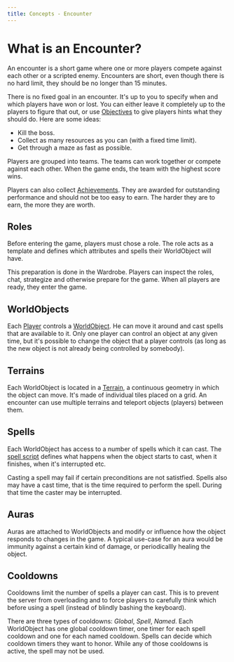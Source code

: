 ```yaml
---
title: Concepts - Encounter
---
```


# What is an Encounter?

An encounter is a short game where one or more players compete against each
other or a scripted enemy. Encounters are short, even though there is no hard
limit, they should be no longer than 15 minutes.

There is no fixed goal in an encounter. It's up to you to specify when and
which players have won or lost. You can either leave it completely up to the
players to figure that out, or use [Objectives](/concepts/objectives/) to give
players hints what they should do. Here are some ideas:

- Kill the boss.
- Collect as many resources as you can (with a fixed time limit).
- Get through a maze as fast as possible.

Players are grouped into teams. The teams can work together or compete against
each other. When the game ends, the team with the highest score wins.

Players can also collect [Achievements](/concepts/achievements/). They are
awarded for outstanding performance and should not be too easy to earn. The
harder they are to earn, the more they are worth.


## Roles

Before entering the game, players must chose a role. The role acts as
a template and defines which attributes and spells their WorldObject will
have.

This preparation is done in the Wardrobe. Players can inspect the roles, chat,
strategize and otherwise prepare for the game. When all players are ready,
they enter the game.


## WorldObjects

Each [Player](/api/ref/Player/) controls
a [WorldObject](/api/ref/WorldObject/). He can move it around and cast spells
that are available to it. Only one player can control an object at any given
time, but it's possible to change the object that a player controls (as long
as the new object is not already being controlled by somebody).


## Terrains

Each WorldObject is located in a [Terrain](/api/ref/Terrain/), a continuous
geometry in which the object can move. It's made of individual tiles placed on
a grid. An encounter can use multiple terrains and teleport objects (players)
between them.


## Spells

Each WorldObject has access to a number of spells which it can cast. The
[spell script](/scripts/spell/) defines what happens when the object starts to
cast, when it finishes, when it's interrupted etc.

Casting a spell may fail if certain preconditions are not satistfied. Spells
also may have a cast time, that is the time required to perform the spell.
During that time the caster may be interrupted.


## Auras

Auras are attached to WorldObjects and modify or influence how the object
responds to changes in the game. A typical use-case for an aura would be
immunity against a certain kind of damage, or periodicallly healing the
object.


## Cooldowns

Cooldowns limit the number of spells a player can cast. This is to prevent the
server from overloading and to force players to carefully think which before
using a spell (instead of blindly bashing the keyboard).

There are three types of cooldowns: _Global_, _Spell_, _Named_. Each
WorldObject has one global cooldown timer, one timer for each spell cooldown
and one for each named cooldown. Spells can decide which cooldown timers they
want to honor. While any of those cooldowns is active, the spell may not be
used.
